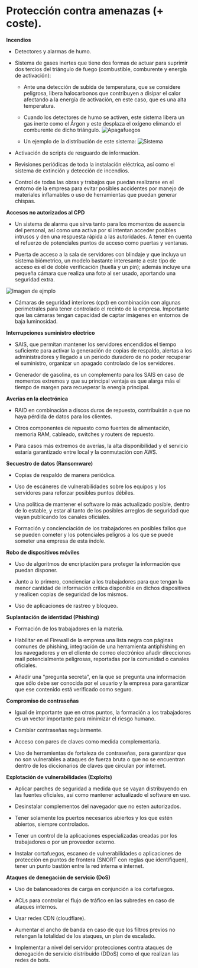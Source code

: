 # Protección contra amenazas (+ coste).

**Incendios**

 * Detectores y alarmas de humo.
 
 * Sistema de gases inertes que tiene dos formas de actuar para suprimir dos tercios del triángulo de fuego (combustible, comburente y energía de activación):
 
    * Ante una detección de subida de temperatura, que se considere peligrosa, libera halocarbonos que contribuyen a disipar el calor afectando a la energía de activación, en este caso, que es una alta temperatura.

 
    * Cuando los detectores de humo se activen, este sistema libera un gas inerte como el Árgon y este desplaza el oxígeno elimando el comburente de dicho triángulo.
    ![Apagafuegos](https://www.missioncriticalmagazine.com/ext/resources/MC/2020/07-08_July-August/Fire-Suppression-Fig2-900x550.jpg)

    * Un ejemplo de la distribución de este sistema:
    ![Sistema](https://www.siex2001.com/sites/default/files/imagecache/foto-info-sistemas/sistemas/imagenes/salainertes.jpg)

 * Activación de scripts de resguardo de información. 

 * Revisiones periódicas de toda la instalación eléctrica, así como el sistema de extinción y detección de incendios.

 * Control de todas las obras y trabajos que puedan realizarse en el entorno de
la empresa para evitar posibles accidentes por manejo de materiales inflamables o uso de herramientas que puedan generar chispas.


**Accesos no autorizados al CPD**

 * Un sistema de alarma que sirva tanto para los momentos de ausencia del personal, así como una activa por si intentan acceder posibles intrusos y den una respuesta rápida a las autoridades. A tener en cuenta el refuerzo de potenciales puntos de acceso como puertas y ventanas.

 * Puerta de acceso a la sala de servidores con blindaje y que incluya un sistema biómetrico, un modelo bastante interesante a este tipo de acceso es el de doble verificación (huella y un pin); además incluye una pequeña cámara que realiza una foto al ser usado, aportando una seguridad extra.

 ![Imagen de ejmplo](https://external-content.duckduckgo.com/iu/?u=https%3A%2F%2Ftse2.mm.bing.net%2Fth%3Fid%3DOIP.yxvwoprNGes-TtYsAp8OawHaHa%26pid%3DApi&f=1)

 * Cámaras de seguridad interiores (cpd) en combinación con algunas perimetrales para tener controlado el recinto de la empresa. Importante que las cámaras tengan capacidad de captar imágenes en entornos de baja luminosidad.


**Interrupciones suministro eléctrico**

 * SAIS, que permitan mantener los servidores encendidos el tiempo suficiente para activar la generación de copias de respaldo, alertas a los administradores y llegado a un periodo duradero de no poder recuperar el suministro, organizar un apagado controlado de los servidores.
 
 * Generador de gasolina, es un complemento para los SAIS en caso de momentos extremos y que su principal ventaja es que alarga más el tiempo de margen para recueperar la energía principal.


**Averías en la electrónica**

 * RAID en combinación a discos duros de repuesto, contribuirán a que no haya pérdida de datos para los clientes.

 * Otros componentes de repuesto como fuentes de alimentación, memoria RAM, cableado, switches y routers de repuesto.
 
 * Para casos más extremos de averías, la alta disponibilidad y el servicio estaría garantizado entre local y la conmutación con AWS.


**Secuestro de datos (Ransomware)**

 * Copias de respaldo de manera periódica.
 
 * Uso de escáneres de vulnerabilidades sobre los equipos y los servidores para reforzar posibles puntos débiles.
 
 * Una política de mantener el software lo más actualizado posible, dentro de lo estable, y estar al tanto de los posibles arreglos de seguridad que vayan publicando los canales oficiales.
 
 * Formación y concienciación de los trabajadores en posibles fallos que se pueden cometer y los potenciales peligros a los que se puede someter una empresa de esta índole.


**Robo de dispositivos móviles**

 * Uso de algoritmos de encriptación para proteger la información que puedan disponer.
 
 * Junto a lo primero, concienciar a los trabajadores para que tengan la menor cantidad de información crítica disponible en dichos dispositivos y realicen copias de seguridad de los mismos.
 
 * Uso de aplicaciones de rastreo y bloqueo.


**Suplantación de identidad (Phishing)**

 * Formación de los trabajadores en la materia.
 
 * Habilitar en el Firewall de la empresa una lista negra con páginas comunes de phishing, integración de una herramienta antiphishing en los navegadores y en el cliente de correo electrónico añadir direcciones mail potencialmente peligrosas, reportadas por la comunidad o canales oficiales.
 
 * Añadir una "pregunta secreta", en la que se pregunta una información que sólo debe ser conocida por el usuario y la empresa para garantizar que ese contenido está verificado como seguro.


**Compromiso de contraseñas**

 * Igual de importante que en otros puntos, la formación a los trabajadores es un vector importante para minimizar el riesgo humano.

 * Cambiar contraseñas regularmente.
 
 * Acceso con pares de claves como medida complementaria.

 * Uso de herramientas de fortaleza de contraseñas, para garantizar que no son vulnerables a ataques de fuerza bruta o  que no se encuentran dentro de los diccionarios de claves que circulan por internet. 


**Explotación de vulnerabilidades (Exploits)**

 * Aplicar parches de seguridad a medida que se vayan distribuyendo en las fuentes oficiales, así como mantener actualizado el software en uso.

 * Desinstalar complementos del navegador que no esten autorizados.
 
 * Tener solamente los puertos necesarios abiertos y los que estén abiertos, siempre controlados.

 * Tener un control de la aplicaciones especializadas creadas por los trabajadores o por un proveedor externo.

 * Instalar cortafuegos, escaneo de vulnerabilidades o aplicaciones de protección en puntos de frontera (SNORT con reglas que identifiquen), tener un punto bastión entre la red interna e internet.

 
**Ataques de denegación de servicio (DoS)**

 * Uso de balanceadores de carga en conjunción a los cortafuegos.
 
 * ACLs para controlar el flujo de tráfico en las subredes en caso de ataques internos.
 
 * Usar redes CDN (cloudflare).
 
 * Aumentar el ancho de banda en caso de que los filtros previos no retengan la totalidad de los ataques, un plan de escalado.
 
 * Implementar a nivel del servidor protecciones contra ataques de denegación de servicio distribuido (DDoS) como el que realizan las redes de bots.
